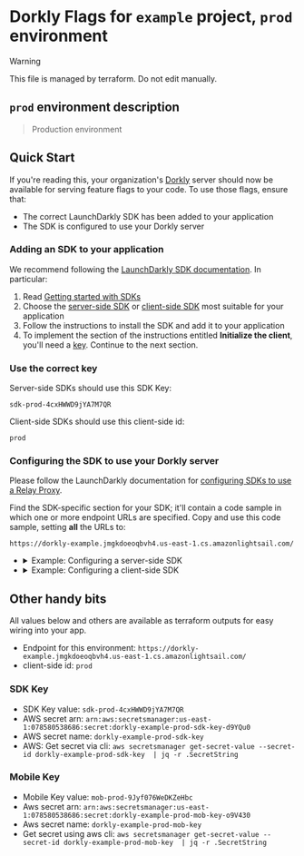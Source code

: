 # Dorkly Flags for `example` project, `prod` environment

> [!WARNING]
> This file is managed by terraform. Do not edit manually.

## `prod` environment description

> Production environment

## Quick Start

If you're reading this, your organization's [Dorkly](https://github.com/dorklyorg/dorkly/wiki) server should now be available for serving feature flags to your code.
To use those flags, ensure that:
- The correct LaunchDarkly SDK has been added to your application
- The SDK is configured to use your Dorkly server

### Adding an SDK to your application

We recommend following the [LaunchDarkly SDK documentation](https://docs.launchdarkly.com/sdk/). In particular:

1. Read [Getting started with SDKs](https://docs.launchdarkly.com/sdk/concepts/getting-started)
1. Choose the [server-side SDK](https://docs.launchdarkly.com/sdk/server-side) or [client-side SDK](https://docs.launchdarkly.com/sdk/client-side) most suitable for your application
1. Follow the instructions to install the SDK and add it to your application
1. To implement the section of the instructions entitled **Initialize the client**, you'll need a [key](https://docs.launchdarkly.com/sdk/concepts/client-side-server-side#keys). Continue to the next section.

### Use the correct key

Server-side SDKs should use this SDK Key:

```
sdk-prod-4cxHWWD9jYA7M7QR
```

Client-side SDKs should use this client-side id:
```
prod
```


### Configuring the SDK to use your Dorkly server

Please follow the LaunchDarkly documentation for [configuring SDKs to use a Relay Proxy](https://docs.launchdarkly.com/sdk/features/relay-proxy-configuration/proxy-mode).

Find the SDK-specific section for your SDK; it'll contain a code sample in which one or more endpoint URLs are specified. Copy and use this code sample, setting **all** the URLs to:
```
https://dorkly-example.jmgkdoeoqbvh4.us-east-1.cs.amazonlightsail.com/
```

- <details>
  <summary>Example: Configuring a server-side SDK</summary>

  Check out the LaunchDarkly [hello-go example](https://github.com/launchdarkly/hello-go) and modify the config as follows:

  ```golang
      dorklyConfig := ld.Config{
          ServiceEndpoints: ldcomponents.RelayProxyEndpoints("https://dorkly-example.jmgkdoeoqbvh4.us-east-1.cs.amazonlightsail.com/"),
      }

      ldClient, err := ld.MakeCustomClient("sdk-prod-4cxHWWD9jYA7M7QR", dorklyConfig, 10*time.Second)
  ```
  </details>

- <details>
  <summary>Example: Configuring a client-side SDK</summary>

  Check out the LaunchDarkly [hello-js example](https://github.com/launchdarkly/hello-js) and modify the config as follows:

  ```javascript
        // Set clientSideID to your environment name
        const clientSideID = 'prod';

        // Set up the evaluation context.
        const context = {
          kind: 'user',
          key: 'example-user-key',
        };

        const options = {
          baseUrl: 'https://dorkly-example.jmgkdoeoqbvh4.us-east-1.cs.amazonlightsail.com/',
          streamUrl: 'https://dorkly-example.jmgkdoeoqbvh4.us-east-1.cs.amazonlightsail.com/',
          eventsUrl: 'https://dorkly-example.jmgkdoeoqbvh4.us-east-1.cs.amazonlightsail.com/',
        };

        const ldclient = LDClient.initialize(clientSideID, context, options);
  ```
  </details>

## Other handy bits
All values below and others are available as terraform outputs for easy wiring into your app.

* Endpoint for this environment: `https://dorkly-example.jmgkdoeoqbvh4.us-east-1.cs.amazonlightsail.com/`
* client-side id: `prod`

### SDK Key
* SDK Key value: `sdk-prod-4cxHWWD9jYA7M7QR`
* AWS secret arn: `arn:aws:secretsmanager:us-east-1:078580538686:secret:dorkly-example-prod-sdk-key-d9YQu0`
* AWS secret name: `dorkly-example-prod-sdk-key`
* AWS: Get secret via cli: `aws secretsmanager get-secret-value --secret-id dorkly-example-prod-sdk-key  | jq -r .SecretString`

### Mobile Key
* Mobile Key value: `mob-prod-9Jyf076WeDKZeHbc`
* Aws secret arn: `arn:aws:secretsmanager:us-east-1:078580538686:secret:dorkly-example-prod-mob-key-o9V430`
* Aws secret name: `dorkly-example-prod-mob-key`
* Get secret using aws cli: `aws secretsmanager get-secret-value --secret-id dorkly-example-prod-mob-key  | jq -r .SecretString`

